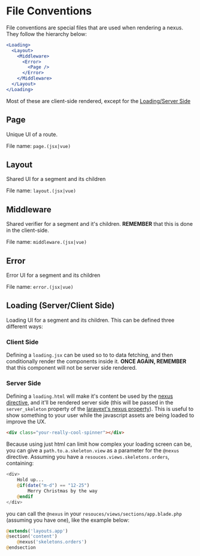 # File Conventions

File conventions are special files that are used when rendering a nexus. They follow the hierarchy below:

```jsx
<Loading>
  <Layout>
    <Middleware>
      <Error>
        <Page />
      </Error>
    </Middleware>
  </Layout>
</Loading>
```

Most of these are client-side rendered, except for the [Loading/Server Side](/concepts/file-conventions?id=server-side)

## Page

Unique UI of a route.

File name: `page.(jsx|vue)`

## Layout

Shared UI for a segment and its children

File name: `layout.(jsx|vue)`

## Middleware

Shared verifier for a segment and it's children. **REMEMBER** that this is done in the client-side.

File name: `middleware.(jsx|vue)`

## Error

Error UI for a segment and its children

File name: `error.(jsx|vue)`

## Loading (Server/Client Side)

Loading UI for a segment and its children. This can be defined three different ways:

### Client Side

Defining a `loading.jsx` can be used so to to data fetching, and then conditionally render the components inside it. **ONCE AGAIN, REMEMBER** that this component will not be server side rendered.

### Server Side

Defining a `loading.html` will make it's content be used by the [nexus directive](/tools/blade-directives), and it'll be rendered server side (this will be passed in the `server_skeleton` property of the [laravext's nexus property](/concepts/laravext-prop)). This is useful to show something to your user while the javascript assets are being loaded to improve the UX. 

```html
<div class="your-really-cool-spinner"></div>
```

Because using just html can limit how complex your loading screen can be, you can give a `path.to.a.skeleton.view` as a parameter for the `@nexus` directive. Assuming you have a `resouces.views.skeletons.orders`, containing:

```php
<div>
    Hold up...
    @if(date("m-d") == "12-25")
        Merry Christmas by the way
    @endif
</div>
```

you can call the `@nexus` in your `resouces/views/sections/app.blade.php` (assuming you have one), like the example below:

```php
@extends('layouts.app')
@section('content')
    @nexus('skeletons.orders')
@endsection
```
